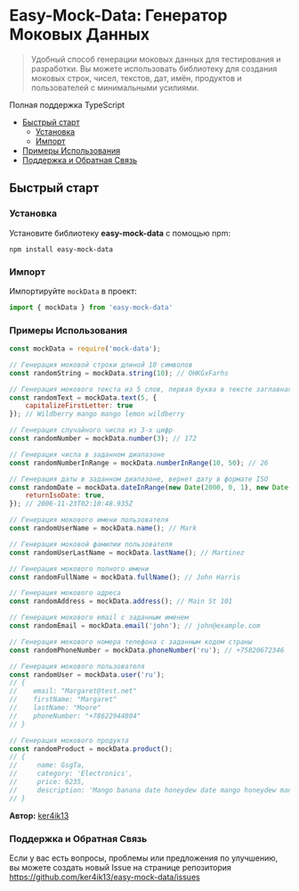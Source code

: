 # Easy-Mock-Data: Генератор Моковых Данных

> Удобный способ генерации моковых данных для тестирования и разработки. Вы можете использовать библиотеку для создания моковых строк, чисел, текстов, дат, имён, продуктов и пользователей с минимальными усилиями.

Полная поддержка TypeScript

- [Быстрый старт](#быстрый-старт)
  - [Установка](#установка)
  - [Импорт](#импорт)
- [Примеры Использования](#примеры-использования)
- [Поддержка и Обратная Связь](#поддержка-и-обратная-связь)

## Быстрый старт

### Установка

Установите библиотеку **easy-mock-data** с помощью npm:
```
npm install easy-mock-data
```

### Импорт

Импортируйте ```mockData``` в проект:

```javascript
import { mockData } from 'easy-mock-data'
```

### Примеры Использования

```javascript
const mockData = require('mock-data');

// Генерация моковой строки длиной 10 символов
const randomString = mockData.string(10); // OHKGxFarhs

// Генерация мокового текста из 5 слов, первая буква в тексте заглавная
const randomText = mockData.text(5, {
    capitalizeFirstLetter: true
}); // Wildberry mango mango lemon wildberry

// Генерация случайного числа из 3-х цифр
const randomNumber = mockData.number(3); // 172

// Генерация числа в заданном диапазоне
const randomNumberInRange = mockData.numberInRange(10, 50); // 26

// Генерация даты в заданном диапазоне, вернет дату в формате ISO
const randomDate = mockData.dateInRange(new Date(2000, 0, 1), new Date(), {
    returnIsoDate: true,
}); // 2006-11-23T02:10:48.935Z

// Генерация мокового имени пользователя
const randomUserName = mockData.name(); // Mark

// Генерация моковой фамилии пользователя
const randomUserLastName = mockData.lastName(); // Martinez

// Генерация мокового полного имени
const randomFullName = mockData.fullName(); // John Harris

// Генерация мокового адреса
const randomAddress = mockData.address(); // Main St 101

// Генерация мокового email с заданным именем
const randomEmail = mockData.email('john'); // john@example.com

// Генерация мокового номера телефона с заданным кодом страны
const randomPhoneNumber = mockData.phoneNumber('ru'); // +75820672346

// Генерация мокового пользователя
const randomUser = mockData.user('ru');
// {
//    email: "Margaret@test.net"
//    firstName: "Margaret"
//    lastName: "Moore"
//    phoneNumber: "+78622944804"
// }

// Генерация мокового продукта
const randomProduct = mockData.product();
// {
//     name: GsgTa,
//     category: 'Electronics',
//     price: 6235,
//     description: 'Mango banana date honeydew date mango honeydew mango lemon grape mango cherry banana nectarine lemon honeydew grape date wildberry cherry'
// }
```
**Автор:** [ker4ik13](https://t.me/ker4ik13)

### Поддержка и Обратная Связь
Если у вас есть вопросы, проблемы или предложения по улучшению, вы можете создать новый Issue на странице репозитория https://github.com/ker4ik13/easy-mock-data/issues


[def]: #поддержка-и-обратная-связь
